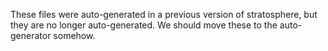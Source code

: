 These files were auto-generated in a previous version of stratosphere, but they
are no longer auto-generated. We should move these to the auto-generator
somehow.
